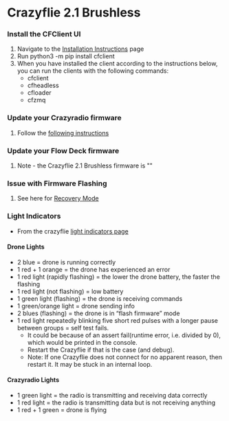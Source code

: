 # Crazyflie 2.1 Brushless

### Install the CFClient UI
1. Navigate to the [Installation Instructions](https://www.bitcraze.io/documentation/repository/crazyflie-clients-python/master/installation/install/) page
2. Run python3 -m pip install cfclient
3. When you have installed the client according to the instructions below, you can run the clients with the following commands:
    * cfclient
    * cfheadless
    * cfloader
    * cfzmq

### Update your Crazyradio firmware
1. Follow the [following instructions](https://www.bitcraze.io/documentation/tutorials/getting-started-with-crazyradio-2-0/)

### Update your Flow Deck firmware
1. Note - the Crazyflie 2.1 Brushless firmware is ""

### Issue with Firmware Flashing
1. See here for [Recovery Mode](https://www.bitcraze.io/documentation/repository/crazyflie-clients-python/master/userguides/recovery-mode/)

### Light Indicators
* From the crazyflie [light indicators page](https://crazyflie-docs.readthedocs.io/en/latest/getting_started/light_indicators.html)

#### Drone Lights
* 2 blue = drone is running correctly
* 1 red + 1 orange = the drone has experienced an error
* 1 red light (rapidly flashing) = the lower the drone battery, the faster the flashing 
* 1 red light (not flashing) = low battery
* 1 green light (flashing) = the drone is receiving commands
* 1 green/orange light = drone sending info
* 2 blues (flashing) = the drone is in “flash firmware” mode
* 1 red light repeatedly blinking five short red pulses with a longer pause between groups = self test fails. 
    * It could be because of an assert fail(runtime error, i.e. divided by 0), which would be printed in the console. 
    * Restart the Crazyflie if that is the case (and debug).
    * Note: If one Crazyflie does not connect for no apparent reason, then restart it. It may be stuck in an internal loop.

#### Crazyradio Lights
* 1 green light = the radio is transmitting and receiving data correctly
* 1 red light = the radio is transmitting data but is not receiving anything
* 1 red + 1 green = drone is flying
